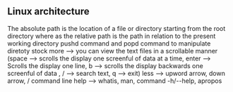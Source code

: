 Linux architecture
-------------------




The absolute path is the location of a file or directory starting from the root directory where as the relative path is the path in relation to the present working directory
pushd command and popd command to manipulate diretoty stock
more --> you can view the text files in a scrollable manner (space --> scrolls the display one screenful of data at a time, 
         enter --> Scrolls the display one line, b --> scrolls the display backwards one screenful of data , / --> search text, q --> exit)
less --> upword arrow, down arrow, / 
command line help --> whatis, man, command -h/--help, apropos
